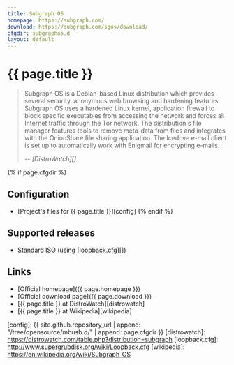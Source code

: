 ```yaml
---
title: Subgraph OS
homepage: https://subgraph.com/
download: https://subgraph.com/sgos/download/
cfgdir: subgraphos.d
layout: default
---
```


# {{ page.title }}

> Subgraph OS is a Debian-based Linux distribution which provides several
> security, anonymous web browsing and hardening features. Subgraph OS uses a
> hardened Linux kernel, application firewall to block specific executables from
> accessing the network and forces all Internet traffic through the Tor network.
> The distribution's file manager features tools to remove meta-data from files
> and integrates with the OnionShare file sharing application. The Icedove
> e-mail client is set up to automatically work with Enigmail for encrypting
> e-mails.
>
> -- <cite markdown="1">[DistroWatch][]</cite>


{% if page.cfgdir %}
## Configuration

- [Project's files for {{ page.title }}][config]
{% endif %}


## Supported releases

- Standard ISO (using [loopback.cfg][])


## Links

- [Official homepage]({{ page.homepage }})
- [Official download page]({{ page.download }})
- [{{ page.title }} at DistroWatch][distrowatch]
- [{{ page.title }} at Wikipedia][wikipedia]


[config]: {{ site.github.repository_url | append: "/tree/opensource/mbusb.d/" | append: page.cfgdir }}
[distrowatch]: https://distrowatch.com/table.php?distribution=subgraph
[loopback.cfg]: http://www.supergrubdisk.org/wiki/Loopback.cfg
[wikipedia]: https://en.wikipedia.org/wiki/Subgraph_OS
